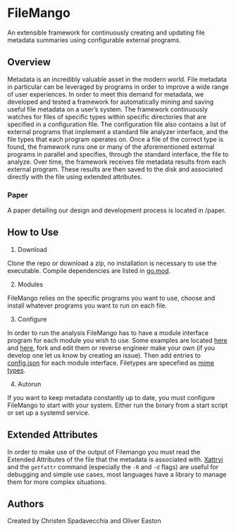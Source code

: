 # FileMango

An extensible framework for continuously creating and updating file metadata summaries using configurable external programs.

## Overview

Metadata is an incredibly valuable asset in the modern world. File metadata in particular can be leveraged by programs in order to improve a wide range of user experiences. In order to meet this demand for metadata, we developed and tested a framework for automatically mining and saving useful file metadata on a user’s system. The framework continuously watches for files of specific types within specific directories that are specified in a configuration file. The configuration file also contains a list of external programs that implement a standard file analyzer interface, and the file types that each program operates on. Once a file of the correct type is found, the framework runs one or many of the aforementioned external programs in parallel and specifies, through the standard interface, the file to analyze. Over time, the framework receives file metadata results from each external program. These results are then saved to the disk and associated directly with the file using extended attributes.

### Paper

A paper detailing our design and development process is located in /paper.

## How to Use

1. Download

Clone the repo or download a zip, no installation is necessary to use the executable. Compile dependencies are listed in [go.mod](https://github.com/Johnnydouble/FileMango/blob/master/go.mod).

2. Modules

FileMango relies on the specific programs you want to use, choose and install whatever programs you want to run on each file. 

3. Configure 

In order to run the analysis FileMango has to have a module interface program for each module you wish to use. Some examples are located [here](https://github.com/Johnnydouble/FileMangoExampleModule) and [here](https://github.com/holozene/exampleModule), fork and edit them or reverse engineer make your own (if you develop one let us know by creating an issue). Then add entries to [config.json](https://github.com/Johnnydouble/FileMango/blob/master/res/config.json) for each module interface. Filetypes are specefied as [mime types](https://developer.mozilla.org/en-US/docs/Web/HTTP/Basics_of_HTTP/MIME_types/Common_types).

4. Autorun 

If you want to keep metadata constantly up to date, you must configure FileMango to start with your system. Either run the binary from a start script or set up a systemd service.

## Extended Attributes

In order to make use of the output of Filemango you must read the Extended Attributes of the file that the metadata is associated with. [Xattrvi](https://github.com/cherti/xattrvi) and the `getfattr` command (especially the `-R` and `-d` flags) are useful for debugging and simple use cases, most languages have a library to manage them for more complex situations.

## Authors

Created by Christen Spadavecchia and Oliver Easton
